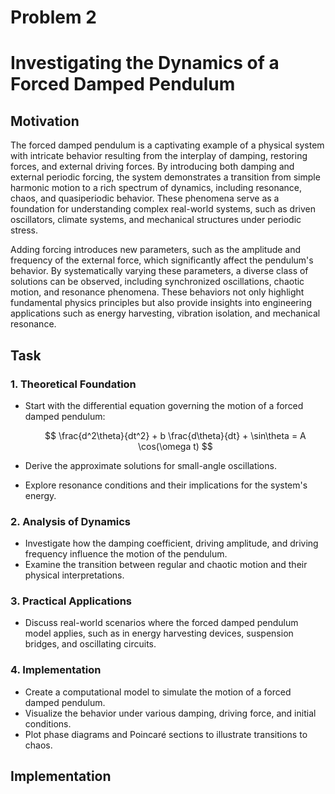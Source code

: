 # Problem 2
 
# Investigating the Dynamics of a Forced Damped Pendulum
 
## Motivation
 
The forced damped pendulum is a captivating example of a physical system with intricate behavior resulting from the interplay of damping, restoring forces, and external driving forces. By introducing both damping and external periodic forcing, the system demonstrates a transition from simple harmonic motion to a rich spectrum of dynamics, including resonance, chaos, and quasiperiodic behavior. These phenomena serve as a foundation for understanding complex real-world systems, such as driven oscillators, climate systems, and mechanical structures under periodic stress.
 
Adding forcing introduces new parameters, such as the amplitude and frequency of the external force, which significantly affect the pendulum's behavior. By systematically varying these parameters, a diverse class of solutions can be observed, including synchronized oscillations, chaotic motion, and resonance phenomena. These behaviors not only highlight fundamental physics principles but also provide insights into engineering applications such as energy harvesting, vibration isolation, and mechanical resonance.
 
## Task
 
### 1. Theoretical Foundation
- Start with the differential equation governing the motion of a forced damped pendulum:
  
  $$
  \frac{d^2\theta}{dt^2} + b \frac{d\theta}{dt} + \sin\theta = A \cos(\omega t)
  $$
  
- Derive the approximate solutions for small-angle oscillations.
- Explore resonance conditions and their implications for the system's energy.
 
### 2. Analysis of Dynamics
- Investigate how the damping coefficient, driving amplitude, and driving frequency influence the motion of the pendulum.
- Examine the transition between regular and chaotic motion and their physical interpretations.
 
### 3. Practical Applications
- Discuss real-world scenarios where the forced damped pendulum model applies, such as in energy harvesting devices, suspension bridges, and oscillating circuits.
 
### 4. Implementation
- Create a computational model to simulate the motion of a forced damped pendulum.
- Visualize the behavior under various damping, driving force, and initial conditions.
- Plot phase diagrams and Poincaré sections to illustrate transitions to chaos.
 
## Implementation
 
 